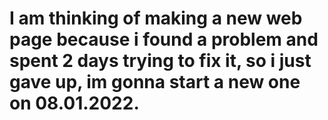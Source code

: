 # I am thinking of making a new web page because i found a problem and spent 2 days trying to fix it, so i just gave up, im gonna start a new one on 08.01.2022.
